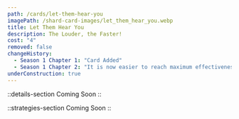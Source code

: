 ```yaml
---
path: /cards/let-them-hear-you
imagePath: /shard-card-images/let_them_hear_you.webp
title: Let Them Hear You
description: The Louder, the Faster!
cost: "4"
removed: false
changeHistory:
  - Season 1 Chapter 1: "Card Added"
  - Season 1 Chapter 2: "It is now easier to reach maximum effectiveness."
underConstruction: true
---
```


::details-section
Coming Soon
::

::strategies-section
Coming Soon
::
